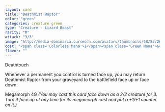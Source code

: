 ```yaml
---
layout: card
title: "Deathmist Raptor"
color: "green"
categories: creature green
type: "Creature - Lizard Beast"
rarity: "M"
attack: "3/3"
image: "http://media-dominaria.cursecdn.com/avatars/thumbnails/68/83/200/283/635612653665280586.png"
cost: "<span class='Colorless Mana'>1</span><span class='Green Mana'>G</span><span class='Green Mana'>G</span>"
flavor: ""
---
```


Deathtouch

Whenever a permanent you control is turned face up, you may return Deathmist Raptor from your graveyard to the battlefield face up or face down.

Megamorph <span class="Colorless Mana">4</span><span class="Green Mana">G</span> <em> (You may cast this card face down as a 2/2 creature for <span class="Colorless Mana">3</span>. Turn it face up at any time for its megamorph cost and put a +1/+1 counter on it.)</em>
